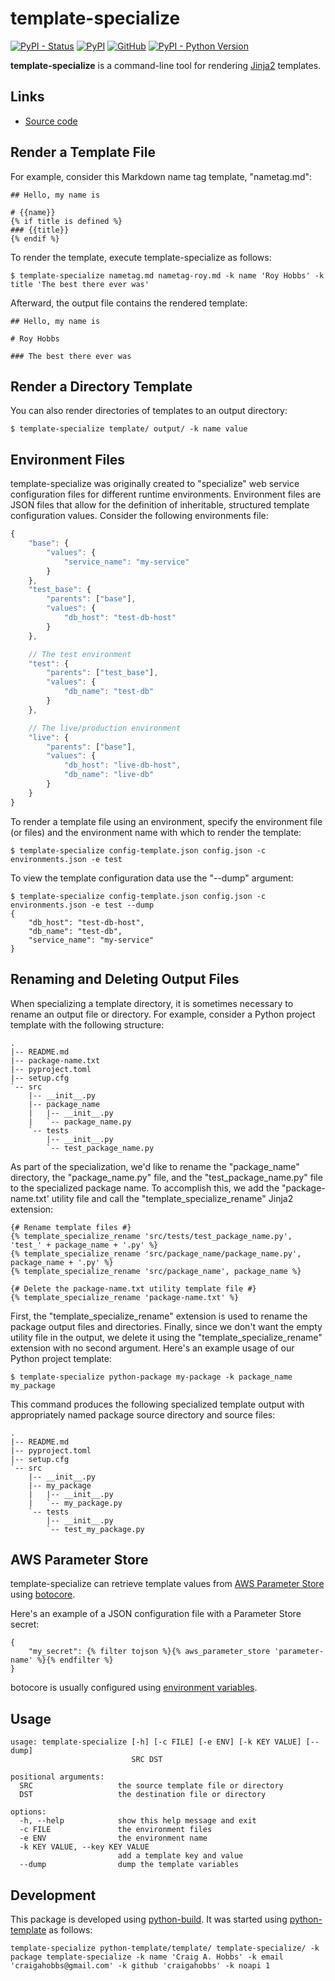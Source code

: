 # template-specialize

[![PyPI - Status](https://img.shields.io/pypi/status/template-specialize)](https://pypi.org/project/template-specialize/)
[![PyPI](https://img.shields.io/pypi/v/template-specialize)](https://pypi.org/project/template-specialize/)
[![GitHub](https://img.shields.io/github/license/craigahobbs/template-specialize)](https://github.com/craigahobbs/template-specialize/blob/main/LICENSE)
[![PyPI - Python Version](https://img.shields.io/pypi/pyversions/template-specialize)](https://pypi.org/project/template-specialize/)

**template-specialize** is a command-line tool for rendering
[Jinja2](https://jinja.palletsprojects.com/en/3.0.x/templates/)
templates.


## Links

- [Source code](https://github.com/craigahobbs/template-specialize)


## Render a Template File

For example, consider this Markdown name tag template, "nametag.md":

~~~ jinja2
## Hello, my name is

# {{name}}
{% if title is defined %}
### {{title}}
{% endif %}
~~~

To render the template, execute template-specialize as follows:

~~~
$ template-specialize nametag.md nametag-roy.md -k name 'Roy Hobbs' -k title 'The best there ever was'
~~~

Afterward, the output file contains the rendered template:

~~~
## Hello, my name is

# Roy Hobbs

### The best there ever was
~~~


## Render a Directory Template

You can also render directories of templates to an output directory:

~~~
$ template-specialize template/ output/ -k name value
~~~


## Environment Files

template-specialize was originally created to "specialize" web service configuration files for different runtime
environments. Environment files are JSON files that allow for the definition of inheritable, structured template
configuration values. Consider the following environments file:

~~~ javascript
{
    "base": {
        "values": {
            "service_name": "my-service"
        }
    },
    "test_base": {
        "parents": ["base"],
        "values": {
            "db_host": "test-db-host"
        }
    },

    // The test environment
    "test": {
        "parents": ["test_base"],
        "values": {
            "db_name": "test-db"
        }
    },

    // The live/production environment
    "live": {
        "parents": ["base"],
        "values": {
            "db_host": "live-db-host",
            "db_name": "live-db"
        }
    }
}
~~~

To render a template file using an environment, specify the environment file (or files) and the environment name with
which to render the template:

~~~
$ template-specialize config-template.json config.json -c environments.json -e test
~~~

To view the template configuration data use the "--dump" argument:

~~~
$ template-specialize config-template.json config.json -c environments.json -e test --dump
{
    "db_host": "test-db-host",
    "db_name": "test-db",
    "service_name": "my-service"
}
~~~


## Renaming and Deleting Output Files

When specializing a template directory, it is sometimes necessary to rename an output file or directory. For example,
consider a Python project template with the following structure:

~~~
.
|-- README.md
|-- package-name.txt
|-- pyproject.toml
|-- setup.cfg
`-- src
    |-- __init__.py
    |-- package_name
    |   |-- __init__.py
    |   `-- package_name.py
    `-- tests
        |-- __init__.py
        `-- test_package_name.py
~~~

As part of the specialization, we'd like to rename the "package_name" directory, the "package_name.py" file, and the
"test_package_name.py" file to the specialized package name. To accomplish this, we add the "package-name.txt' utility
file and call the "template_specialize_rename" Jinja2 extension:

~~~ jinja2
{# Rename template files #}
{% template_specialize_rename 'src/tests/test_package_name.py', 'test_' + package_name + '.py' %}
{% template_specialize_rename 'src/package_name/package_name.py', package_name + '.py' %}
{% template_specialize_rename 'src/package_name', package_name %}

{# Delete the package-name.txt utility template file #}
{% template_specialize_rename 'package-name.txt' %}
~~~

First, the "template_specialize_rename" extension is used to rename the package output files and directories. Finally,
since we don't want the empty utility file in the output, we delete it using the "template_specialize_rename" extension
with no second argument. Here's an example usage of our Python project template:

~~~
$ template-specialize python-package my-package -k package_name my_package
~~~

This command produces the following specialized template output with appropriately named package source directory and
source files:

~~~
.
|-- README.md
|-- pyproject.toml
|-- setup.cfg
`-- src
    |-- __init__.py
    |-- my_package
    |   |-- __init__.py
    |   `-- my_package.py
    `-- tests
        |-- __init__.py
        `-- test_my_package.py
~~~


## AWS Parameter Store

template-specialize can retrieve template values from
[AWS Parameter Store](https://docs.aws.amazon.com/systems-manager/latest/userguide/systems-manager-parameter-store.html)
using
[botocore](https://pypi.org/project/botocore/).

Here's an example of a JSON configuration file with a Parameter Store secret:

~~~ jinja2
{
    "my_secret": {% filter tojson %}{% aws_parameter_store 'parameter-name' %}{% endfilter %}
}
~~~

botocore is usually configured using
[environment variables](https://boto3.amazonaws.com/v1/documentation/api/latest/guide/configuration.html#using-environment-variables).


## Usage

~~~
usage: template-specialize [-h] [-c FILE] [-e ENV] [-k KEY VALUE] [--dump]
                           SRC DST

positional arguments:
  SRC                   the source template file or directory
  DST                   the destination file or directory

options:
  -h, --help            show this help message and exit
  -c FILE               the environment files
  -e ENV                the environment name
  -k KEY VALUE, --key KEY VALUE
                        add a template key and value
  --dump                dump the template variables
~~~


## Development

This package is developed using [python-build](https://github.com/craigahobbs/python-build#readme).
It was started using [python-template](https://github.com/craigahobbs/python-template#readme) as follows:

~~~
template-specialize python-template/template/ template-specialize/ -k package template-specialize -k name 'Craig A. Hobbs' -k email 'craigahobbs@gmail.com' -k github 'craigahobbs' -k noapi 1
~~~
